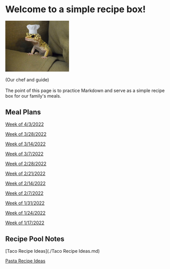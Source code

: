 # Welcome to a simple recipe box!

<img src="./lizard_chef.jpg" alt="Our Hero" width="200"/>

(Our chef and guide) 
<br><br>
The point of this page is to practice Markdown and serve as a simple recipe box for our family's meals. 

## Meal Plans

[Week of 4/3/2022](./mealplan20220403.md)

[Week of 3/28/2022](./mealplan20220328.md)

[Week of 3/14/2022](./mealplan20220314.md)

[Week of 3/7/2022](./mealplan20220307.md)

[Week of 2/28/2022](./mealplan20220228.md)

[Week of 2/21/2022](./mealplan20220221.md)

[Week of 2/14/2022](./mealplan20220214.md)

[Week of 2/7/2022](./mealplan20220207.md)

[Week of 1/31/2022](./mealplan20220131.md)

[Week of 1/24/2022](./mealplan20220124.md)

[Week of 1/17/2022](./mealplan20220117.md)

## Recipe Pool Notes

[Taco Recipe Ideas](./Taco Recipe Ideas.md)

[Pasta Recipe Ideas](./PastaRecipeIdeas.md)

